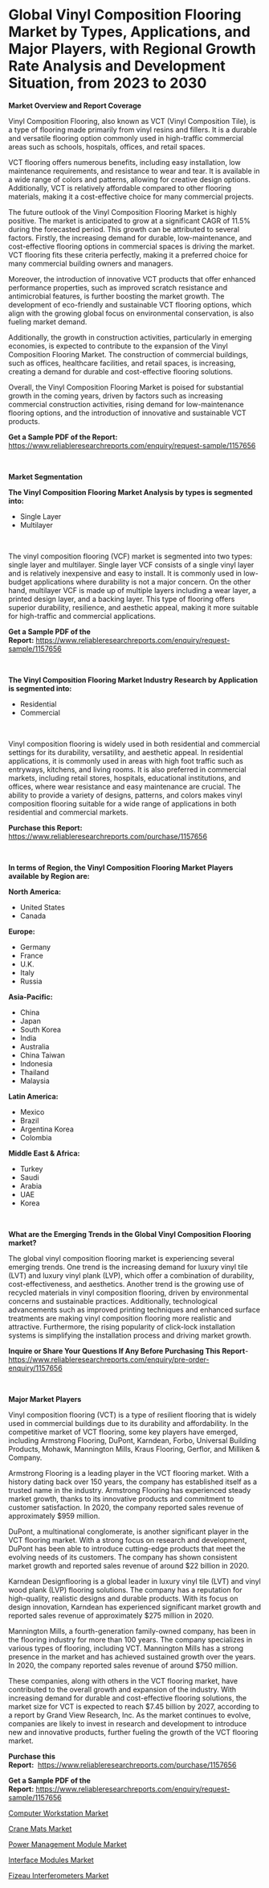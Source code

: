 <p><h1>Global Vinyl Composition Flooring Market by Types, Applications, and Major Players, with Regional Growth Rate Analysis and Development Situation, from 2023 to 2030</h1></p><p><strong>Market Overview and Report Coverage</strong></p>
<p><p>Vinyl Composition Flooring, also known as VCT (Vinyl Composition Tile), is a type of flooring made primarily from vinyl resins and fillers. It is a durable and versatile flooring option commonly used in high-traffic commercial areas such as schools, hospitals, offices, and retail spaces. </p><p>VCT flooring offers numerous benefits, including easy installation, low maintenance requirements, and resistance to wear and tear. It is available in a wide range of colors and patterns, allowing for creative design options. Additionally, VCT is relatively affordable compared to other flooring materials, making it a cost-effective choice for many commercial projects.</p><p>The future outlook of the Vinyl Composition Flooring Market is highly positive. The market is anticipated to grow at a significant CAGR of 11.5% during the forecasted period. This growth can be attributed to several factors. Firstly, the increasing demand for durable, low-maintenance, and cost-effective flooring options in commercial spaces is driving the market. VCT flooring fits these criteria perfectly, making it a preferred choice for many commercial building owners and managers.</p><p>Moreover, the introduction of innovative VCT products that offer enhanced performance properties, such as improved scratch resistance and antimicrobial features, is further boosting the market growth. The development of eco-friendly and sustainable VCT flooring options, which align with the growing global focus on environmental conservation, is also fueling market demand.</p><p>Additionally, the growth in construction activities, particularly in emerging economies, is expected to contribute to the expansion of the Vinyl Composition Flooring Market. The construction of commercial buildings, such as offices, healthcare facilities, and retail spaces, is increasing, creating a demand for durable and cost-effective flooring solutions.</p><p>Overall, the Vinyl Composition Flooring Market is poised for substantial growth in the coming years, driven by factors such as increasing commercial construction activities, rising demand for low-maintenance flooring options, and the introduction of innovative and sustainable VCT products.</p></p>
<p><strong>Get a Sample PDF of the Report:</strong> <a href="https://www.reliableresearchreports.com/enquiry/request-sample/1157656">https://www.reliableresearchreports.com/enquiry/request-sample/1157656</a></p>
<p>&nbsp;</p>
<p><strong>Market Segmentation</strong></p>
<p><strong>The Vinyl Composition Flooring Market Analysis by types is segmented into:</strong></p>
<p><ul><li>Single Layer</li><li>Multilayer</li></ul></p>
<p>&nbsp;</p>
<p><p>The vinyl composition flooring (VCF) market is segmented into two types: single layer and multilayer. Single layer VCF consists of a single vinyl layer and is relatively inexpensive and easy to install. It is commonly used in low-budget applications where durability is not a major concern. On the other hand, multilayer VCF is made up of multiple layers including a wear layer, a printed design layer, and a backing layer. This type of flooring offers superior durability, resilience, and aesthetic appeal, making it more suitable for high-traffic and commercial applications.</p></p>
<p><strong>Get a Sample PDF of the Report:</strong>&nbsp;<a href="https://www.reliableresearchreports.com/enquiry/request-sample/1157656">https://www.reliableresearchreports.com/enquiry/request-sample/1157656</a></p>
<p>&nbsp;</p>
<p><strong>The Vinyl Composition Flooring Market Industry Research by Application is segmented into:</strong></p>
<p><ul><li>Residential</li><li>Commercial</li></ul></p>
<p>&nbsp;</p>
<p><p>Vinyl composition flooring is widely used in both residential and commercial settings for its durability, versatility, and aesthetic appeal. In residential applications, it is commonly used in areas with high foot traffic such as entryways, kitchens, and living rooms. It is also preferred in commercial markets, including retail stores, hospitals, educational institutions, and offices, where wear resistance and easy maintenance are crucial. The ability to provide a variety of designs, patterns, and colors makes vinyl composition flooring suitable for a wide range of applications in both residential and commercial markets.</p></p>
<p><strong>Purchase this Report:</strong>&nbsp; <a href="https://www.reliableresearchreports.com/purchase/1157656">https://www.reliableresearchreports.com/purchase/1157656</a></p>
<p>&nbsp;</p>
<p><strong>In terms of Region, the Vinyl Composition Flooring Market Players available by Region are:</strong></p>
<p>
    <p> <strong> North America: </strong>
        <ul>
            <li>United States</li>
            <li>Canada</li>
        </ul>
        </p> 
    <p> <strong> Europe: </strong>
        <ul>
            <li>Germany</li>
            <li>France</li>
            <li>U.K.</li>
            <li>Italy</li>
            <li>Russia</li>
        </ul>
        </p> 
    <p> <strong> Asia-Pacific: </strong>
        <ul>
            <li>China</li>
            <li>Japan</li>
            <li>South Korea</li>
            <li>India</li>
            <li>Australia</li>
            <li>China Taiwan</li>
            <li>Indonesia</li>
            <li>Thailand</li>
            <li>Malaysia</li>
        </ul>
        </p> 
    <p> <strong> Latin America: </strong>
        <ul>
            <li>Mexico</li>
            <li>Brazil</li>
            <li>Argentina Korea</li>
            <li>Colombia</li>
        </ul>
        </p> 
    <p> <strong> Middle East & Africa: </strong>
        <ul>
            <li>Turkey</li>
            <li>Saudi</li>
            <li>Arabia</li>
            <li>UAE</li>
            <li>Korea</li>
        </ul>
    </p>
    </p>
<p>&nbsp;</p>
<p><strong>What are the Emerging Trends in the Global Vinyl Composition Flooring market?</strong></p>
<p><p>The global vinyl composition flooring market is experiencing several emerging trends. One trend is the increasing demand for luxury vinyl tile (LVT) and luxury vinyl plank (LVP), which offer a combination of durability, cost-effectiveness, and aesthetics. Another trend is the growing use of recycled materials in vinyl composition flooring, driven by environmental concerns and sustainable practices. Additionally, technological advancements such as improved printing techniques and enhanced surface treatments are making vinyl composition flooring more realistic and attractive. Furthermore, the rising popularity of click-lock installation systems is simplifying the installation process and driving market growth.</p></p>
<p><strong>Inquire or Share Your Questions If Any Before Purchasing This Report</strong>- <a href="https://www.reliableresearchreports.com/enquiry/pre-order-enquiry/1157656">https://www.reliableresearchreports.com/enquiry/pre-order-enquiry/1157656</a></p>
<p>&nbsp;</p>
<p><strong>Major Market Players</strong></p>
<p><p>Vinyl composition flooring (VCT) is a type of resilient flooring that is widely used in commercial buildings due to its durability and affordability. In the competitive market of VCT flooring, some key players have emerged, including Armstrong Flooring, DuPont, Karndean, Forbo, Universal Building Products, Mohawk, Mannington Mills, Kraus Flooring, Gerflor, and Milliken & Company.</p><p>Armstrong Flooring is a leading player in the VCT flooring market. With a history dating back over 150 years, the company has established itself as a trusted name in the industry. Armstrong Flooring has experienced steady market growth, thanks to its innovative products and commitment to customer satisfaction. In 2020, the company reported sales revenue of approximately $959 million.</p><p>DuPont, a multinational conglomerate, is another significant player in the VCT flooring market. With a strong focus on research and development, DuPont has been able to introduce cutting-edge products that meet the evolving needs of its customers. The company has shown consistent market growth and reported sales revenue of around $22 billion in 2020.</p><p>Karndean Designflooring is a global leader in luxury vinyl tile (LVT) and vinyl wood plank (LVP) flooring solutions. The company has a reputation for high-quality, realistic designs and durable products. With its focus on design innovation, Karndean has experienced significant market growth and reported sales revenue of approximately $275 million in 2020.</p><p>Mannington Mills, a fourth-generation family-owned company, has been in the flooring industry for more than 100 years. The company specializes in various types of flooring, including VCT. Mannington Mills has a strong presence in the market and has achieved sustained growth over the years. In 2020, the company reported sales revenue of around $750 million.</p><p>These companies, along with others in the VCT flooring market, have contributed to the overall growth and expansion of the industry. With increasing demand for durable and cost-effective flooring solutions, the market size for VCT is expected to reach $7.45 billion by 2027, according to a report by Grand View Research, Inc. As the market continues to evolve, companies are likely to invest in research and development to introduce new and innovative products, further fueling the growth of the VCT flooring market.</p></p>
<p><strong>Purchase this Report:</strong>&nbsp;&nbsp;<a href="https://www.reliableresearchreports.com/purchase/1157656">https://www.reliableresearchreports.com/purchase/1157656</a></p>
<p></p>
<p><strong>Get a Sample PDF of the Report:</strong>&nbsp;<a href="https://www.reliableresearchreports.com/enquiry/request-sample/1157656">https://www.reliableresearchreports.com/enquiry/request-sample/1157656</a></p>
<p><p><a href="https://medium.com/@jackybrekke/computer-workstation-market-comprehensive-assessment-by-type-application-and-geography-fb77b881f74f">Computer Workstation Market</a></p><p><a href="https://medium.com/@react.shoe.mask/crane-mats-market-insight-market-trends-growth-forecasted-from-2023-to-2030-9c4a7ec92394">Crane Mats Market</a></p><p><a href="https://medium.com/@taniawisozk2023/decoding-power-management-module-market-metrics-market-share-trends-and-growth-patterns-93dcdd8d3dcf">Power Management Module Market</a></p><p><a href="https://medium.com/@deronwisoky1977/interface-modules-market-trends-and-market-analysis-forecasted-for-period-2023-2030-ae2be93db7c8">Interface Modules Market</a></p><p><a href="https://medium.com/@draft.web.back/fizeau-interferometers-market-analysis-its-cagr-market-segmentation-and-global-industry-overview-e29bc553ab4a">Fizeau Interferometers Market</a></p></p>